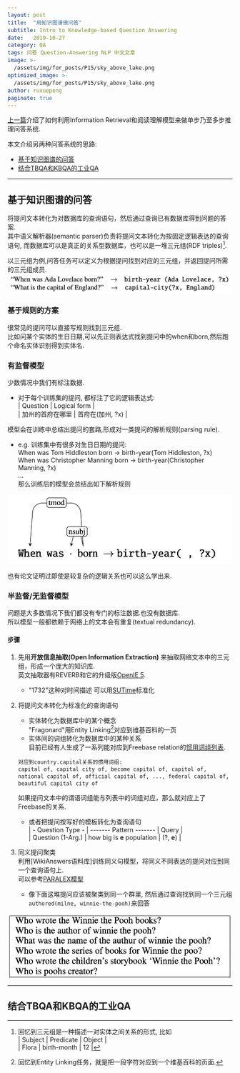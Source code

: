 ```yaml
---
layout: post
title:  "用知识图谱做问答"
subtitle: Intro to Knowledge-based Question Answering  
date:   2019-10-27
category: QA
tags: 问答 Question-Answering NLP 中文文章
image: >-
  /assets/img/for_posts/P15/sky_above_lake.png
optimized_image: >-
  /assets/img/for_posts/P15/sky_above_lake.png
author: ruxuepeng
paginate: true
---  
```

[上一篇](https://oneepochaway.com/question-answering-intro/)介绍了如何利用Information Retrieval和阅读理解模型来做单步乃至多步推理问答系统.  

本文介绍另两种问答系统的思路:  
* [基于知识图谱的问答](#基于知识图谱的问答)  
* [结合TBQA和KBQA的工业QA](#结合TBQA和KBQA的工业QA)    

---
## 基于知识图谱的问答  
将提问文本转化为对数据库的查询语句，然后通过查询已有数据库得到问题的答案.  
其中语义解析器(semantic parser)负责将提问文本转化为按固定逻辑表达的查询语句, 而数据库可以是真正的关系型数据库，也可以是一堆三元组(RDF triples)[^1].  

以三元组为例,问答任务可以定义为根据提问找到对应的三元组，并返回提问所需的三元组成员.  
<img src="/assets/img/for_posts/P15/parser_example.png" alt="eg"/>  

### 基于规则的方案    
很常见的提问可以直接写规则找到三元组.  
比如问某个实体的生日日期,可以先正则表达式找到提问中的when和born,然后跑个命名实体识别得到实体名.  

### 有监督模型  
少数情况中我们有标注数据.  
* 对于每个训练集的提问, 都标注了它的逻辑表达式:  
    | Question  |  Logical form  |   
    |  加州的首府在哪里      | 首府在(加州, ?x) |  

模型会在训练中总结出提问的套路,形成对一类提问的解析规则(parsing rule).  
* e.g. 训练集中有很多对生日日期的提问:  
    When was Tom Hiddleston born -> birth-year(Tom Hiddleston, ?x)  
    When was Christopher Manning born -> birth-year(Christopher Manning, ?x)  
    ...  
那么训练后的模型会总结出如下解析规则  
<img src="/assets/img/for_posts/P15/supervised_example.png" alt="eg"/>  

也有论文证明过即使是较复杂的逻辑关系也可以这么学出来.  



### 半监督/无监督模型  
问题是大多数情况下我们都没有专门的标注数据.也没有数据库.  
所以模型一般都依赖于网络上的文本会有重复(textual redundancy).  

#### 步骤  
1. 先用**开放信息抽取(Open Information Extraction)** 来抽取网络文本中的三元组，形成一个庞大的知识库.  
英文抽取器有REVERB和它的升级版[OpenIE 5](https://github.com/dair-iitd/OpenIE-standalone).
    * "1732"这种对时间描述 可以用[SUTime](https://nlp.stanford.edu/software/sutime.shtml)标准化

2. 将提问文本转化为标准化的查询语句  
    * 实体转化为数据库中的某个概念  
    "Fragonard"用Entity Linking[^2]对应到维基百科的一页    
    * 实体间的词组转化为数据库中的某种关系  
    目前已经有人生成了一系列能对应到Freebase relation的[惯用词组列表](https://openie.allenai.org).  
    ```
    对应到country.capital关系的惯用词组:
    capital of, capital city of, become capital of, capitol of, national capital of, official capital of, ..., federal capital of, beautiful capital city of
    ```
    如果提问文本中的谓语词组能与列表中的词组对应，那么就对应上了Freebase的关系.  

    * 或者把提问按写好的模板转化为查询语句  
    | - Question Type - | ------- Pattern ------- | Query |  
    | Question (1-Arg.) | how big is **e** population | (?, **e**)  |


3. 同义提问聚类  
利用[WikiAnswers语料库]训练同义句模型，将同义不同表达的提问对应到同一个查询语句上.  
可以参考[PARALEX模型](https://www.aclweb.org/anthology/P13-1158.pdf)
    * 像下面这堆提问应该被聚类到同一个群里, 然后通过查询找到同一个三元组`authored(milne,
winnie-the-pooh)`来回答  
<img src="/assets/img/for_posts/P15/paraphrase_cluster.png" alt="eg"/>  

---
## 结合TBQA和KBQA的工业QA












[^1]: 回忆到三元组是一种描述一对实体之间关系的形式, 比如  
    | Subject     |  Predicate  |  Object  |   
    |  Flora      | birth-month |    12    |  

[^2]: 回忆到Entity Linking任务，就是把一段字符对应到一个维基百科的页面.  
